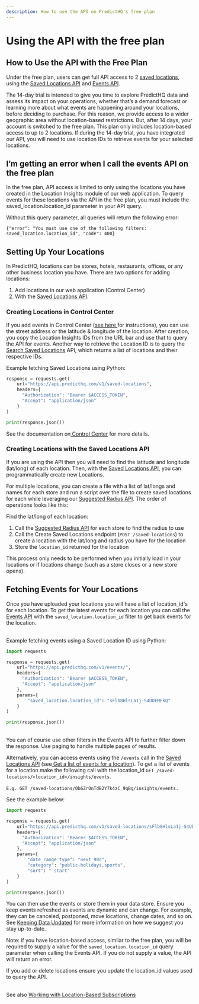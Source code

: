 ```yaml
---
description: How to use the API on PredictHQ's free plan
---
```


# Using the API with the free plan

## How to Use the API with the Free Plan

Under the free plan, users can get full API access to 2 [saved locations](https://www.predicthq.com/blog/use-location-insights-for-instant-demand-insights-for-your-business-locations), using the [Saved Locations API](https://docs.predicthq.com/api/saved-locations) and [Events API](https://docs.predicthq.com/api/events/search-events).&#x20;

The 14-day trial is intended to give you time to explore PredictHQ data and assess its impact on your operations, whether that’s a demand forecast or learning more about what events are happening around your locations, before deciding to purchase. For this reason, we provide access to a wider geographic area without location-based restrictions. But, after 14 days, your account is switched to the free plan. This plan only includes location-based access to up to 2 locations. If during the 14-day trial, you have integrated our API, you will need to use location IDs to retrieve events for your selected locations.

## I’m getting an error when I call the events API on the free plan

In the free plan, API access is limited to only using the locations you have created in the Location Insights module of our web application. To query events for these locations via the API in the free plan, you must include the saved\_location.location\_id parameter in your API query.&#x20;

Without this query parameter, all queries will return the following error:&#x20;

`{"error": "You must use one of the following filters: saved_location.location_id", "code": 400}`

## Setting Up Your Locations

In PredictHQ, locations can be stores, hotels, restaurants, offices, or any other business location you have. There are two options for adding locations:&#x20;

1. Add locations in our web application (Control Center)
2. With the [Saved Locations API](https://docs.predicthq.com/api/saved-locations).&#x20;

### Creating Locations in Control Center

If you add events in Control Center ([see here ](https://www.predicthq.com/support/how-do-i-add-a-location)for instructions), you can use the street address or the latitude & longitude of the location. After creation,  you copy the Location Insights IDs from the URL bar and use that to query the API for events. Another way to retrieve the Location ID is to query the [Search Saved Locations](https://docs.predicthq.com/api/saved-locations/search-saved-locations) API, which returns a list of locations and their respective IDs.

Example fetching Saved Locations using Python:

```python
response = requests.get(
    url="https://api.predicthq.com/v1/saved-locations",
    headers={
      "Authorization": "Bearer $ACCESS_TOKEN",
      "Accept": "application/json"
    }
)

print(response.json())
```

See the documentation on[ Control Center](https://www.predicthq.com/support) for more details.

### Creating Locations with the Saved Locations API

If you are using the API then you will need to find the latitude and longitude (lat/long) of each location. Then, with the  [Saved Locations API](https://docs.predicthq.com/api/saved-locations), you can programmatically create new Locations. &#x20;

For multiple locations, you can create a file with a list of lat/longs and names for each store and run a script over the file to create saved locations for each while leveraging our [Suggested Radius API](https://docs.predicthq.com/api/suggested-radius/get-suggested-radius). The order of operations looks like this:&#x20;

Find the lat/long of each location:

1. Call the [Suggested Radius API](https://docs.predicthq.com/api/suggested-radius/get-suggested-radius) for each store to find the radius to use
2. Call the Create Saved Locations endpoint (`POST /saved-locations`) to create a location with the lat/long and radius you have for the location
3. Store the `location_id` returned for the location

This process only needs to be performed when you initially load in your locations or if locations change (such as a store closes or a new store opens).

## Fetching Events for Your Locations

Once you have uploaded your locations you will have a list of location\_id's for each location. To get the latest events for each location you can call the [Events API](https://docs.predicthq.com/api/events/search-events) with the `saved_location.location_id` filter to get back events for the location.

\
Example fetching events using a Saved Location ID using Python:

```python
import requests

response = requests.get(
    url="https://api.predicthq.com/v1/events/",
    headers={
      "Authorization": "Bearer $ACCESS_TOKEN",
      "Accept": "application/json"
    },
    params={
        "saved_location.location_id": "sFlb8HlsLa1j-S4UDEMEkQ"
    }
)

print(response.json())
```

\
You can of course use other filters in the Events API to further filter down the response. Use paging to handle multiple pages of results.

Alternatively, you can access events using the `/events` call in the [Saved Locations API](https://docs.predicthq.com/api/saved-locations/search-events-for-a-saved-location) (see[ Get a list of events for a location](https://docs.predicthq.com/api/saved-locations/search-events-for-a-saved-location)). To get a list of events for a location make the following call with the location\_id `GET /saved-locations/<location_id>/insights/events`.\
\
`E.g. GET /saved-locations/0b6ZrOnTdB2Y7k4zC_9qBg/insights/events.`

See the example below:

```python
import requests

response = requests.get(
    url="https://api.predicthq.com/v1/saved-locations/sFlb8HlsLa1j-S4UDEMEkQ/events",
    headers={
      "Authorization": "Bearer $ACCESS_TOKEN",
      "Accept": "application/json"
    },
    params={
        "date_range_type": "next_90d",
        "category": "public-holidays,sports",
        "sort": "-start"
    }
)

print(response.json())
```

You can then use the events or store them in your data store. Ensure you keep events refreshed as events are dynamic and can change. For example, they can be canceled, postponed, move locations, change dates, and so on. See [Keeping Data Updated](https://docs.predicthq.com/predicthq-api/bulk-data-delivery/keep-data-updated-via-api) for more information on how we suggest you stay up-to-date.

Note: if you have location-based access, similar to the free plan, you will be required to supply a value for the `saved_location.location_id` query parameter when calling the Events API. If you do not supply a value, the API will return an error.

If you add or delete locations ensure you update the location\_id values used to query the API.

\
See also [Working with Location-Based Subscriptions](https://docs.predicthq.com/getting-started/guides/geolocation-guides/searching-by-location/working-with-location-based-subscriptions)
